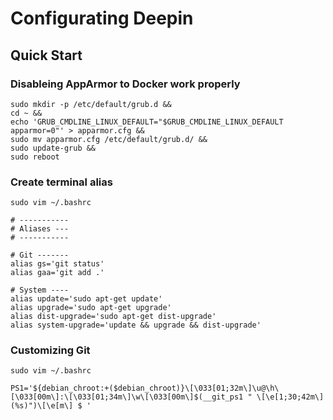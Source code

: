 # Configurating Deepin

## Quick Start

### Disableing AppArmor to Docker work properly

```
sudo mkdir -p /etc/default/grub.d &&
cd ~ &&
echo 'GRUB_CMDLINE_LINUX_DEFAULT="$GRUB_CMDLINE_LINUX_DEFAULT apparmor=0"' > apparmor.cfg &&
sudo mv apparmor.cfg /etc/default/grub.d/ &&
sudo update-grub &&
sudo reboot 
```

### Create terminal alias

```
sudo vim ~/.bashrc

# -----------
# Aliases ---
# -----------

# Git -------
alias gs='git status'
alias gaa='git add .' 

# System ----
alias update='sudo apt-get update'
alias upgrade='sudo apt-get upgrade'
alias dist-upgrade='sudo apt-get dist-upgrade'
alias system-upgrade='update && upgrade && dist-upgrade'
```

### Customizing Git 

```
sudo vim ~/.bashrc

PS1='${debian_chroot:+($debian_chroot)}\[\033[01;32m\]\u@\h\[\033[00m\]:\[\033[01;34m\]\w\[\033[00m\]$(__git_ps1 " \[\e[1;30;42m\](%s)")\[\e[m\] $ '
```